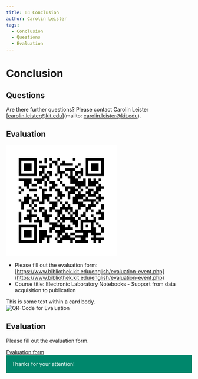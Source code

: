 ```yaml
---
title: 03 Conclusion
author: Carolin Leister
tags:
  - Conclusion
  - Questions
  - Evaluation
---
```


# Conclusion

## Questions

Are there further questions? Please contact Carolin Leister [carolin.leister@kit.edu](mailto: carolin.leister@kit.edu).

## Evaluation

![](attachments/Evaluation_en.png)
- Please fill out the evaluation form: [https://www.bibliothek.kit.edu/english/evaluation-event.php](https://www.bibliothek.kit.edu/english/evaluation-event.php)
- Course title: Electronic Laboratory Notebooks - Support from data acquisition to publication

<div class="card">
  <div class="card-body">
    This is some text within a card body.
  </div>
</div>


<div class="card w-100 mb-3">
  <div class="row no-gutters">
    <div class="col-md-4" style="width: 18rem;">
      <img class="card-img" src="../../attachments/Evaluation_en.png" alt="QR-Code for Evaluation"/>
        </div>
    <div class="col-md-8" style="width: 36rem;">
      <div class="card-body">
            <h2 class="card-title">Evaluation</h2>
            <p class="card-text">Please fill out the evaluation form.</p>
            <a href="https://www.bibliothek.kit.edu/english/evaluation-event.php/" class="btn btn-primary stretched-link">Evaluation form</a>
      </div>
    </div>
  </div>
</div>


<div class="warning" style='padding:0.1em; background-color:#00876C; color:#FFFFFF'>
<span>
<p style='margin-left:1em;'>
Thanks for your attention!
</p>
</span>
</div>



